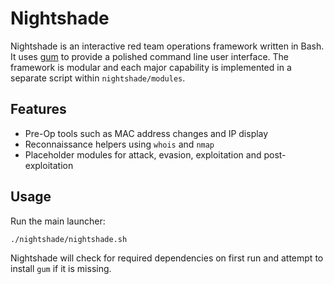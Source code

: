 # Nightshade

Nightshade is an interactive red team operations framework written in Bash.
It uses [gum](https://github.com/charmbracelet/gum) to provide a polished
command line user interface. The framework is modular and each major
capability is implemented in a separate script within `nightshade/modules`.

## Features

- Pre-Op tools such as MAC address changes and IP display
- Reconnaissance helpers using `whois` and `nmap`
- Placeholder modules for attack, evasion, exploitation and post-exploitation

## Usage

Run the main launcher:

```bash
./nightshade/nightshade.sh
```

Nightshade will check for required dependencies on first run and attempt to
install `gum` if it is missing.
